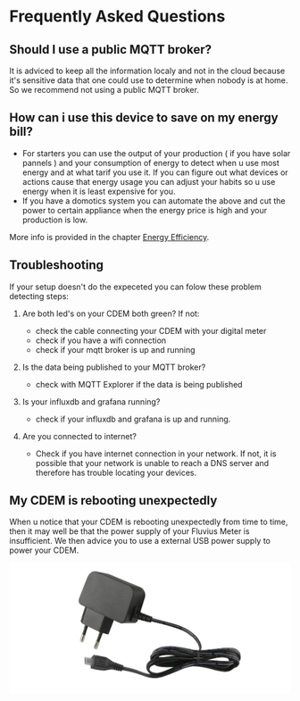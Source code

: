 # Frequently Asked Questions

## Should I use a public MQTT broker?

It is adviced to keep all the information localy and not in the cloud because it's sensitive data that one could use to determine when nobody is at home. So we recommend not using a public MQTT broker.

## How can i use this device to save on my energy bill?

* For starters you can use the output of your production ( if you have solar pannels ) and your consumption of energy to detect when u use most energy and at what tarif you use it. If you can figure out what devices or actions cause that energy usage you can adjust your habits so u use energy when it is least expensive for you.
* If you have a domotics system you can automate the above and cut the power to certain appliance when the energy price is high and your production is low.

More info is provided in the chapter [Energy Efficiency](/12_energysavings).

## Troubleshooting

<!-- TODO: aanpassen aan de nieuwe versie van hardware/firmware -->

If your setup doesn't do the expeceted you can folow these problem detecting steps:

1. Are both led's on your CDEM both green? If not:
   
   - check the cable connecting your CDEM with your digital meter
   - check if you have a wifi connection
   - check if your mqtt broker is up and running

2. Is the data being published to your MQTT broker?

   - check with MQTT Explorer if the data is being published

3. Is your influxdb and grafana running?

   - check if your influxdb and grafana is up and running.

4. Are you connected to internet?

   - Check if you have internet connection in your network. If not, it is possible that your network is unable to reach a DNS server and therefore has trouble locating your devices.

## My CDEM is rebooting unexpectedly

When u notice that your CDEM is rebooting unexpectedly from time to time, then it may well be that the power supply of your Fluvius Meter is insufficient. We then advice you to use a external USB power supply to power your CDEM.

![IMAGE](./images/power_supply.jpg)

